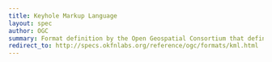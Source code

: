 ```yaml
---
title: Keyhole Markup Language
layout: spec
author: OGC
summary: Format definition by the Open Geospatial Consortium that defines 
redirect_to: http://specs.okfnlabs.org/reference/ogc/formats/kml.html
---
```


